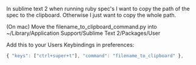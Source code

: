 In sublime text 2 when running ruby spec's
I want to copy the path of the spec to the clipboard.
Otherwise I just want to copy the whole path.

(On mac) Move the filename_to_clipboard_command.py into
~/Library/Application Support/Sublime Text 2/Packages/User

Add this to your Users Keybindings in preferences:

```javascript
{ "keys": ["ctrl+super+t"], "command": "filename_to_clipboard" },
```